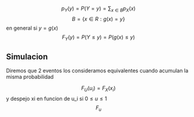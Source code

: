 $$p_Y(y)=P(Y=y)=\sum_{x \in B}p_X(x)$$
$$B = \{x \in R : g(x) = y\}$$
en general si $y = g(x)$
$$F_{Y}(y)= P(Y\leq y)= P(g(x)\leq y)$$

## Simulacion
Diremos que 2 eventos los consideramos equivalentes cuando acumulan la misma probabilidad

$$F_{U}(u_{i})=F_{X}(x_{i})$$ y despejo xi en funcion de u_i
si $0\leq u_{} \leq 1$
$$F_{u}$$